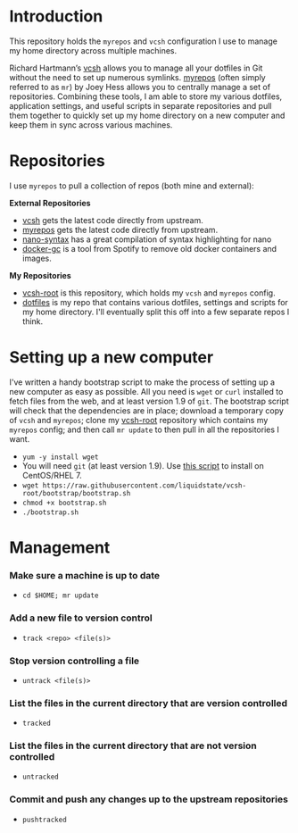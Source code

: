# Introduction
This repository holds the `myrepos` and `vcsh` configuration I use to manage my home directory across multiple machines.  

Richard Hartmann’s [vcsh](https://github.com/RichiH/vcsh) allows you to manage all your dotfiles in Git without the need to set up numerous symlinks.  [myrepos](https://github.com/joeyh/myrepos) (often simply referred to as `mr`) by Joey Hess allows you to centrally manage a set of repositories. Combining these tools, I am able to store my various dotfiles, application settings, and useful scripts in separate repositories and pull them together to quickly set up my home directory on a new computer and keep them in sync across various machines.

# Repositories
I use `myrepos` to pull a collection of repos (both mine and external):

**External Repositories**
* [vcsh](https://github.com/RichiH/vcsh) gets the latest code directly from upstream.
* [myrepos](https://github.com/joeyh/myrepos) gets the latest code directly from upstream.
* [nano-syntax](https://github.com/scopatz/nanorc) has a great compilation of syntax highlighting for nano
* [docker-gc](https://github.com/spotify/docker-gc) is a tool from Spotify to remove old docker containers and images.

**My Repositories**
* [vcsh-root](https://github.com/liquidstate/vcsh-root) is this repository, which holds my `vcsh` and `myrepos` config.
* [dotfiles](https://github.com/liquidstate/dotfiles) is my repo that contains various dotfiles, settings and scripts for my home directory.  I'll eventually split this off into a few separate repos I think.

# Setting up a new computer
I've written a handy bootstrap script to make the process of setting up a new computer as easy as possible.  All you need is `wget` or `curl` installed to fetch files from the web, and at least version 1.9 of `git`.  The bootstrap script will check that the dependencies are in place; download a temporary copy of `vcsh` and `myrepos`; clone my [vcsh-root](https://github.com/liquidstate/vcsh-root) repository which contains my `myrepos` config; and then call `mr update` to then pull in all the repositories I want.

* `yum -y install wget`
* You will need `git` (at least version 1.9).  Use [this script](https://raw.githubusercontent.com/liquidstate/vcsh-root/bootstrap/installgit19.sh) to install on CentOS/RHEL 7.
* `wget https://raw.githubusercontent.com/liquidstate/vcsh-root/bootstrap/bootstrap.sh`
* `chmod +x bootstrap.sh`
* `./bootstrap.sh`

# Management
### Make sure a machine is up to date
* `cd $HOME; mr update`

### Add a new file to version control
* `track <repo> <file(s)>`

### Stop version controlling a file
* `untrack <file(s)>`

### List the files in the current directory that are version controlled
* `tracked`

### List the files in the current directory that are **not** version controlled
* `untracked`

### Commit and push any changes up to the upstream repositories
* `pushtracked`
